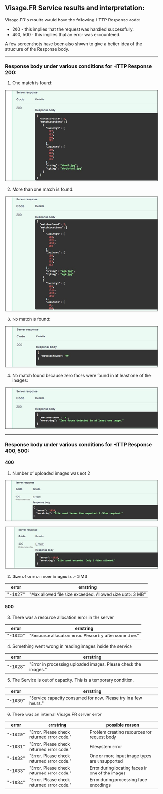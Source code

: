 ## Visage.FR Service results and interpretation:

Visage.FR's results would have the following HTTP Response code:
* 200 - this implies that the request was handled successfully.
* 400, 500 - this implies that an error was encountered.

A few screenshots have been also shown to give a better idea of the structure of the Response body.

---

### Response body under various conditions for HTTP Response 200:

1. One match is found:

![One match](https://github.com/sushrutmair/visagefrservice/blob/main/errscreens/200_1_match.jpg)

2. More than one match is found:

![Multiple matches](https://github.com/sushrutmair/visagefrservice/blob/main/errscreens/200_more1_match.jpg)

3. No match is found:

![No match](https://github.com/sushrutmair/visagefrservice/blob/main/errscreens/200_nomatch.jpg)

4. No match found because zero faces were found in at least one of the images:

![Zero faces](https://github.com/sushrutmair/visagefrservice/blob/main/errscreens/200_zerofaces.jpg)


---

### Response body under various conditions for HTTP Response 400, 500:

#### 400

1. Number of uploaded images was not 2 

![Not2_1](https://github.com/sushrutmair/visagefrservice/blob/main/errscreens/400_not_2.jpg)

![More_2](https://github.com/sushrutmair/visagefrservice/blob/main/errscreens/400_3_or_more.jpg)

2. Size of one or more images is > 3 MB 


| error | errstring |
|------ | ----------|
| "-1027" | "Max allowed file size exceeded. Allowed size upto: 3 MB"|


#### 500

3. There was a resource allocation error in the server

| error | errstring |
|------ | ----------|
| "-1025" | "Resource allocation error. Please try after some time."|


4. Something went wrong in reading images inside the service

| error | errstring |
|------ | ----------|
| "-1028" | "Error in processing uploaded images. Please check the images."|

5. The Service is out of capacity. This is a temporary condition.

| error | errstring |
|------ | ----------|
| "-1039" | "Service capacity consumed for now. Please try in a few hours."|

6. There was an internal Visage.FR server error

| error | errstring | possible reason |
|------ | ----------| --------------- |
| "-1029" | "Error. Please check returned error code."| Problem creating resources for request body|
| "-1031" | "Error. Please check returned error code."| Filesystem error |
| "-1032" | "Error. Please check returned error code."| One or more input image types are unsupported |
| "-1033" | "Error. Please check returned error code."| Error during locating faces in one of the images |
| "-1034" | "Error. Please check returned error code."| Error during processing face encodings |




